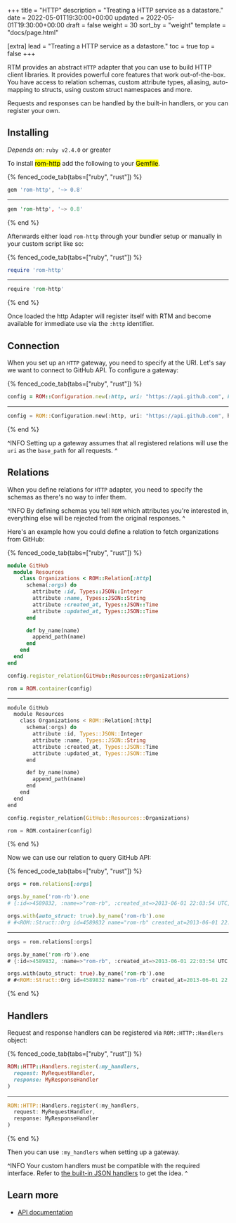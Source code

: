 +++
title = "HTTP"
description = "Treating a HTTP service as a datastore."
date = 2022-05-01T19:30:00+00:00
updated = 2022-05-01T19:30:00+00:00
draft = false
weight = 30
sort_by = "weight"
template = "docs/page.html"

[extra]
lead = "Treating a HTTP service as a datastore."
toc = true
top = false
+++


RTM provides an abstract `HTTP` adapter that you can use to build HTTP client libraries. It provides powerful core features that work out-of-the-box. You have access to relation schemas, custom attribute types, aliasing, auto-mapping to structs, using custom struct namespaces and more.

Requests and responses can be handled by the built-in handlers, or you can register your own.

## Installing

*Depends on:* `ruby v2.4.0` or greater

To install <mark>rom-http</mark> add the following to your <mark>Gemfile</mark>.

{% fenced_code_tab(tabs=["ruby", "rust"]) %}
```ruby
gem 'rom-http', '~> 0.8'
```
---
```rust
gem 'rom-http', '~> 0.8'
```
{% end %}

Afterwards either load `rom-http` through your bundler setup or manually in your custom
script like so:

{% fenced_code_tab(tabs=["ruby", "rust"]) %}
```ruby
require 'rom-http'
```
---
```rust
require 'rom-http'
```
{% end %}

Once loaded the http Adapter will register itself with RTM and become available
for immediate use via the `:http` identifier.

## Connection

When you set up an `HTTP` gateway, you need to specify at the URI. Let's say we want to connect to GitHub API. To configure a gateway:

{% fenced_code_tab(tabs=["ruby", "rust"]) %}
```ruby
config = ROM::Configuration.new(:http, uri: "https://api.github.com", handlers: :json)
```
---
```rust
config = ROM::Configuration.new(:http, uri: "https://api.github.com", handlers: :json)
```
{% end %}

^INFO
  Setting up a gateway assumes that all registered relations will use the `uri` as the `base_path` for all requests.
^

## Relations

When you define relations for `HTTP` adapter, you need to specify the schemas as there's no way to infer them.

^INFO
  By defining schemas you tell `ROM` which attributes you're interested in, everything else will be rejected from the original responses.
^

Here's an example how you could define a relation to fetch organizations from GitHub:

{% fenced_code_tab(tabs=["ruby", "rust"]) %}
```ruby
module GitHub
  module Resources
    class Organizations < ROM::Relation[:http]
      schema(:orgs) do
        attribute :id, Types::JSON::Integer
        attribute :name, Types::JSON::String
        attribute :created_at, Types::JSON::Time
        attribute :updated_at, Types::JSON::Time
      end

      def by_name(name)
        append_path(name)
      end
    end
  end
end

config.register_relation(GitHub::Resources::Organizations)

rom = ROM.container(config)
```
---
```rust
module GitHub
  module Resources
    class Organizations < ROM::Relation[:http]
      schema(:orgs) do
        attribute :id, Types::JSON::Integer
        attribute :name, Types::JSON::String
        attribute :created_at, Types::JSON::Time
        attribute :updated_at, Types::JSON::Time
      end

      def by_name(name)
        append_path(name)
      end
    end
  end
end

config.register_relation(GitHub::Resources::Organizations)

rom = ROM.container(config)
```
{% end %}

Now we can use our relation to query GitHub API:

{% fenced_code_tab(tabs=["ruby", "rust"]) %}
```ruby
orgs = rom.relations[:orgs]

orgs.by_name('rom-rb').one
# {:id=>4589832, :name=>"rom-rb", :created_at=>2013-06-01 22:03:54 UTC, :updated_at=>2019-04-03 14:36:48 UTC}

orgs.with(auto_struct: true).by_name('rom-rb').one
# #<ROM::Struct::Org id=4589832 name="rom-rb" created_at=2013-06-01 22:03:54 UTC updated_at=2019-04-03 14:36:48 UTC>
```
---
```rust
orgs = rom.relations[:orgs]

orgs.by_name('rom-rb').one
# {:id=>4589832, :name=>"rom-rb", :created_at=>2013-06-01 22:03:54 UTC, :updated_at=>2019-04-03 14:36:48 UTC}

orgs.with(auto_struct: true).by_name('rom-rb').one
# #<ROM::Struct::Org id=4589832 name="rom-rb" created_at=2013-06-01 22:03:54 UTC updated_at=2019-04-03 14:36:48 UTC>
```
{% end %}

## Handlers

Request and response handlers can be registered via `ROM::HTTP::Handlers` object:

{% fenced_code_tab(tabs=["ruby", "rust"]) %}
```ruby
ROM::HTTP::Handlers.register(:my_handlers,
  request: MyRequestHandler,
  response: MyResponseHandler
)
```
---
```rust
ROM::HTTP::Handlers.register(:my_handlers,
  request: MyRequestHandler,
  response: MyResponseHandler
)
```
{% end %}

Then you can use `:my_handlers` when setting up a gateway.

^INFO
  Your custom handlers must be compatible with the required interface. Refer to [the built-in JSON handlers](https://github.com/taqtiqa/ramets-http/blob/main/lib/rom/http/handlers/json.rb) to get the idea.
^

## Learn more

* [API documentation](https://api.rom-rb.org/rom-http/)
